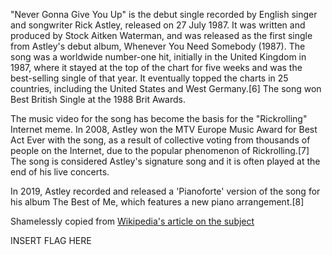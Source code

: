 "Never Gonna Give You Up" is the debut single recorded by English singer and songwriter Rick Astley, released on 27 July 1987. It was written and produced by Stock Aitken Waterman, and was released as the first single from Astley's debut album, Whenever You Need Somebody (1987). The song was a worldwide number-one hit, initially in the United Kingdom in 1987, where it stayed at the top of the chart for five weeks and was the best-selling single of that year. It eventually topped the charts in 25 countries, including the United States and West Germany.[6] The song won Best British Single at the 1988 Brit Awards.

The music video for the song has become the basis for the "Rickrolling" Internet meme. In 2008, Astley won the MTV Europe Music Award for Best Act Ever with the song, as a result of collective voting from thousands of people on the Internet, due to the popular phenomenon of Rickrolling.[7] The song is considered Astley's signature song and it is often played at the end of his live concerts.

In 2019, Astley recorded and released a 'Pianoforte' version of the song for his album The Best of Me, which features a new piano arrangement.[8]

Shamelessly copied from [Wikipedia's article on the subject](https://en.wikipedia.org/wiki/Never_Gonna_Give_You_Up)

INSERT FLAG HERE